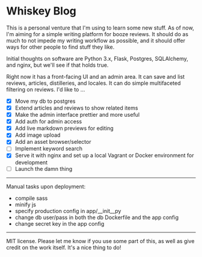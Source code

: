 # Whiskey Blog

This is a personal venture that I'm using to learn some new stuff. As of now, I'm aiming for a simple writing platform for booze reviews. It should do as much to not impede my writing workflow as possible, and it should offer ways for other people to find stuff they like.

Initial thoughts on software are Python 3.x, Flask, Postgres, SQLAlchemy, and nginx, but we'll see if that holds true.

Right now it has a front-facing UI and an admin area. It can save and list reviews, articles, distilleries, and locales. It can do simple multifaceted filtering on reviews. I'd like to …

- [x] Move my db to postgres
- [x] Extend articles and reviews to show related items
- [x] Make the admin interface prettier and more useful
- [x] Add auth for admin access
- [x] Add live markdown previews for editing
- [x] Add image upload
- [x] Add an asset browser/selector
- [ ] Implement keyword search
- [x] Serve it with nginx and set up a local Vagrant or Docker environment for development
- [ ] Launch the damn thing

---

Manual tasks upon deployment:

- compile sass
- minify js
- specify production config in app/__init__py
- change db user/pass in both the db Dockerfile and the app config
- change secret key in the app config

---

MIT license. Please let me know if you use some part of this, as well as give credit on the work itself. It's a nice thing to do!

